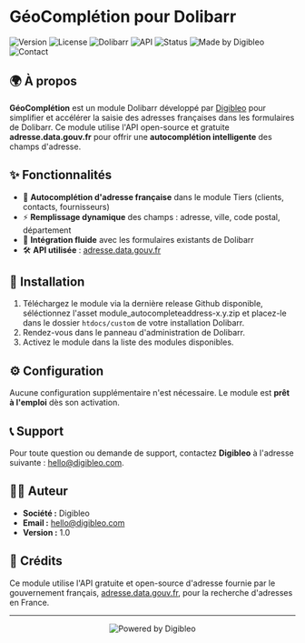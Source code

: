 # GéoComplétion pour Dolibarr

![Version](https://img.shields.io/badge/version-1.0-blue)
![License](https://img.shields.io/badge/license-GPL%20v3-blue)
![Dolibarr](https://img.shields.io/badge/Dolibarr-v17%2B-blue)
![API](https://img.shields.io/badge/API-adresse.data.gouv.fr-green)
![Status](https://img.shields.io/badge/status-active-brightgreen)
<img src="https://img.shields.io/badge/Made%20by-Digibleo-blue" alt="Made by Digibleo">
<img src="https://img.shields.io/badge/contact-hello%40digibleo.com-blue" alt="Contact">


## 🌍 À propos

**GéoComplétion** est un module Dolibarr développé par [Digibleo](https://digibleo.com) pour simplifier et accélérer la saisie des adresses françaises dans les formulaires de Dolibarr. Ce module utilise l'API open-source et gratuite **adresse.data.gouv.fr** pour offrir une **autocomplétion intelligente** des champs d'adresse.

## ✨ Fonctionnalités

- 📍 **Autocomplétion d'adresse française** dans le module Tiers (clients, contacts, fournisseurs)
- ⚡ **Remplissage dynamique** des champs : adresse, ville, code postal, département
- 🔄 **Intégration fluide** avec les formulaires existants de Dolibarr
- 🛠️ **API utilisée** : [adresse.data.gouv.fr](https://adresse.data.gouv.fr/)

## 🚀 Installation

1. Téléchargez le module via la dernière release Github disponible, séléctionnez l'asset module_autocompleteaddress-x.y.zip et placez-le dans le dossier `htdocs/custom` de votre installation Dolibarr.
2. Rendez-vous dans le panneau d'administration de Dolibarr.
3. Activez le module dans la liste des modules disponibles.

## ⚙️ Configuration

Aucune configuration supplémentaire n'est nécessaire. Le module est **prêt à l'emploi** dès son activation.

## 📞 Support

Pour toute question ou demande de support, contactez **Digibleo** à l'adresse suivante : [hello@digibleo.com](mailto:hello@digibleo.com).

## 👨‍💻 Auteur

- **Société :** Digibleo  
- **Email :** [hello@digibleo.com](mailto:hello@digibleo.com)  
- **Version :** 1.0

## 📝 Crédits

Ce module utilise l'API gratuite et open-source d'adresse fournie par le gouvernement français, [adresse.data.gouv.fr](https://adresse.data.gouv.fr), pour la recherche d'adresses en France.

---

<p align="center">
  <img src="https://img.shields.io/badge/Powered%20by-Digibleo-blue" alt="Powered by Digibleo">
</p>
